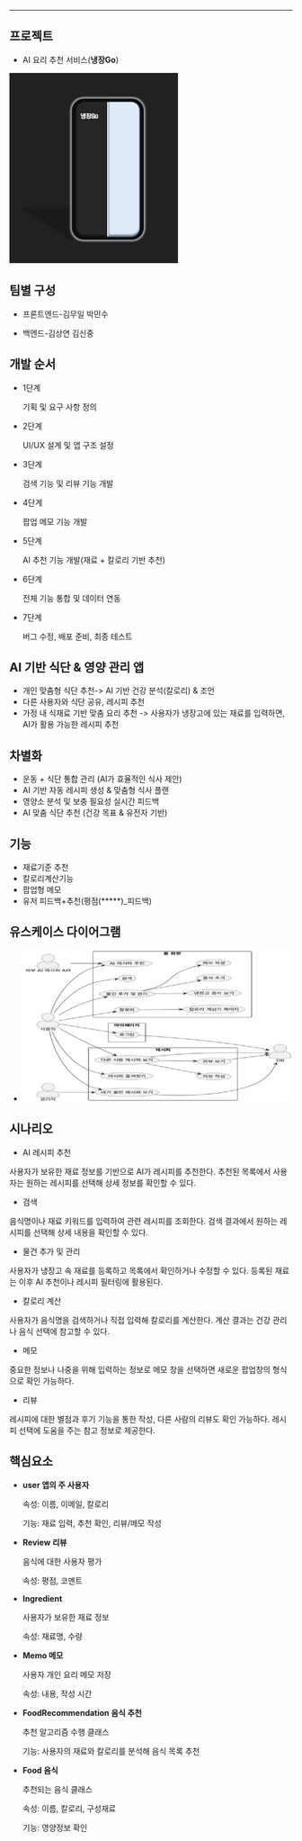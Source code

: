 ---
 ## 프로젝트
* AI 요리 추천 서비스(**냉장Go**)
<img src="./logo.png" alt="냉장Go 로고" width="300"/>
  
## 팀별 구성
* 프론트엔드-김무일 박민수

* 백엔드-김상연 김신중

  
## 개발 순서

* 1단계

  기획 및 요구 사항 정의

* 2단계

  UI/UX 설계 및 앱 구조 설정

* 3단계

  검색 기능 및 리뷰 기능 개발

* 4단계

  팝업 메모 기능 개발

* 5단계

  AI 추천 기능 개발(재료 + 칼로리 기반 추천)

* 6단계

  전체 기능 통합 및 데이터 연동

* 7단계

  버그 수정, 배포 준비, 최종 테스트


## AI 기반 식단 & 영양 관리 앱
- 개인 맞춤형 식단 추천-> AI 기반 건강 분석(칼로리) & 조언
- 다른 사용자와 식단 공유, 레시피 추천
- 가정 내 식재료 기반 맞춤 요리 추천 -> 사용자가 냉장고에 있는 재료를 입력하면, AI가 활용 가능한 레시피 추천

## 차별화
* 운동 + 식단 통합 관리 (AI가 효율적인 식사 제안)
* AI 기반 자동 레시피 생성 & 맞춤형 식사 플랜
* 영양소 분석 및 보충 필요성 실시간 피드백
* AI 맞춤 식단 추천 (건강 목표 & 유전자 기반)

## 기능
* 재료기준 추천
* 칼로리계산기능
* 팝업형 메모
* 유저 피드백+추천(평점(*****)_피드백)

## 유스케이스 다이어그램
* ![유스케이스 다이어그램](./use_case.png)

## 시나리오
* AI 레시피 추천

사용자가 보유한 재료 정보를 기반으로 AI가 레시피를 추천한다. 추천된 목록에서 사용자는 원하는 레시피를 선택해 상세 정보를 확인할 수 있다.

* 검색

음식명이나 재료 키워드를 입력하여 관련 레시피를  조회한다. 검색 결과에서 원하는 레시피를 선택해 상세 내용을 확인할 수 있다.

* 물건 추가 및 관리

사용자가 냉장고 속 재료를 등록하고 목록에서 확인하거나 수정할 수 있다. 등록된 재료는 이후 AI 추천이나 레시피 필터링에 활용된다.

* 칼로리 계산

사용자가 음식명을 검색하거나 직접 입력해 칼로리를 계산한다. 계산 결과는 건강 관리나 음식 선택에 참고할 수 있다.

* 메모

중요한 정보나 나중을 위해 입력하는 정보로 메모 창을 선택하면 새로운 팝업창의 형식으로 확인 가능하다.

* 리뷰

레시피에 대한 별점과 후기 기능을 통한 작성, 다른 사람의 리뷰도 확인 가능하다. 레시피 선택에 도움을 주는 참고 정보로 제공한다.

## 핵심요소
* **user 앱의 주 사용자**

  속성: 이름, 이메일, 칼로리

  기능: 재료 입력, 추천 확인, 리뷰/메모 작성

* **Review 리뷰**

  음식에 대한 사용자 평가

  속성: 평점, 코멘트

* **Ingredient**

  사용자가 보유한 재료 정보

  속성: 재료명, 수량

* **Memo 메모**

  사용자 개인 요리 메모 저장

  속성: 내용, 작성 시간

* **FoodRecommendation 음식 추천**

  추천 알고리즘 수행 클래스

  기능: 사용자의 재료와 칼로리를 분석해 음식 목록 추천

* **Food 음식**

  추천되는 음식 클래스

  속성: 이름, 칼로리, 구성재료

  기능: 영양정보 확인







